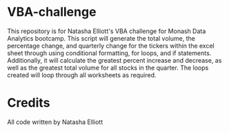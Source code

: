 # VBA-challenge
This repository is for Natasha Elliott's VBA challenge for Monash Data Analytics bootcamp.
This script will generate the total volume, the percentage change, and quarterly change for the tickers within the excel sheet through using conditional formatting, for loops, and if statements.
Additionally, it will calculate the greatest percent increase and decrease, as well as the greatest total volume for all stocks in the quarter.
The loops created will loop through all worksheets as required.

# Credits
All code written by Natasha Elliott
